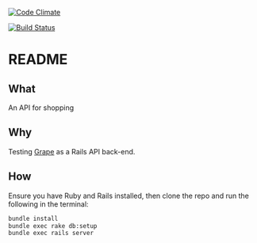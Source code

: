 [![Code Climate](https://codeclimate.com/github/dijonkitchen/shopping-api/badges/gpa.svg)](https://codeclimate.com/github/dijonkitchen/shopping-api)

[![Build Status](https://travis-ci.org/dijonkitchen/shopping-api.svg?branch=master)](https://travis-ci.org/dijonkitchen/shopping-api)

# README

## What

An API for shopping

## Why

Testing [Grape](https://github.com/ruby-grape/grape/blob/v0.19.2/README.md) as a Rails API back-end.

## How

Ensure you have Ruby and Rails installed, then clone the repo and run the following in the terminal:

```sh
bundle install
bundle exec rake db:setup
bundle exec rails server
```
